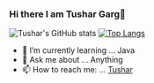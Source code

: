 ### Hi there I am Tushar Garg👋
![Tushar's GitHub stats](https://github-readme-stats.vercel.app/api?username=tushar2805garg&show_icons=true)
[![Top Langs](https://github-readme-stats.vercel.app/api/top-langs/?username=tushar2805garg&layout=compact)](https://github.com/tushar2805garg/github-readme-stats)



- 🌱 I’m currently learning ... Java
- 💬 Ask me about ... Anything
- 📫 How to reach me: ... [Tushar](gargtushar460@gmail.com)

